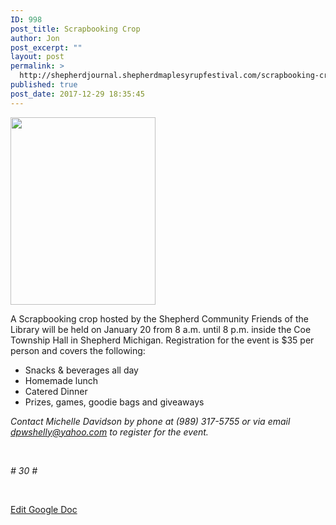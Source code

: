 ```yaml
---
ID: 998
post_title: Scrapbooking Crop
author: Jon
post_excerpt: ""
layout: post
permalink: >
  http://shepherdjournal.shepherdmaplesyrupfestival.com/scrapbooking-crop
published: true
post_date: 2017-12-29 18:35:45
---
```

<img class="alignnone size-medium wp-image-999" src="http://shepherdjournal.shepherdmaplesyrupfestival.com/wp-content/uploads/2017/12/null-2-232x300.png" alt="" width="232" height="300" />

A Scrapbooking crop hosted by the Shepherd Community Friends of the Library will be held on January 20 from 8 a.m. until 8 p.m. inside the Coe Township Hall in Shepherd Michigan. Registration for the event is $35 per person and covers the following:
<ul>
 	<li>Snacks &amp; beverages all day</li>
 	<li>Homemade lunch</li>
 	<li>Catered Dinner</li>
 	<li>Prizes, games, goodie bags and giveaways</li>
</ul>
<i>Contact Michelle Davidson by phone at (989) 317-5755 or via email <a href="mailto:dpwshelly@yahoo.com">dpwshelly@yahoo.com</a> to register for the event.</i>

&nbsp;

<i># 30 #</i>

&nbsp;

<a href="https://docs.google.com/document/d/1T23S-0sMtkfYUDLQ2UPimvHNDpuCKlHT5ULETwunT-4/edit?usp=sharing">Edit Google Doc</a>